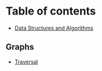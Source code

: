 # Table of contents

* [Data Structures and Algorithms](README.md)

## Graphs

* [Traversal](graphs/traversal.md)
